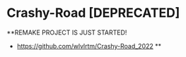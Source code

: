 # Crashy-Road [DEPRECATED]

**REMAKE PROJECT IS JUST STARTED!
- https://github.com/wlvlrtm/Crashy-Road_2022
**
